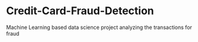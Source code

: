 # Credit-Card-Fraud-Detection
Machine Learning based data science project analyzing the transactions for fraud 
